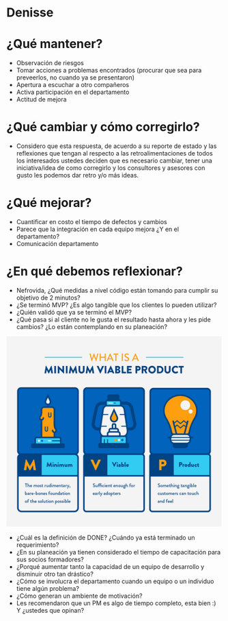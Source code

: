 # Denisse

# ¿Qué mantener?

- Observación de riesgos
- Tomar acciones a problemas encontrados (procurar que sea para preveerlos, no cuando ya se presentaron)
- Apertura a escuchar a otro compañeros
- Activa participación en el departamento
- Actitud de mejora

# ¿Qué cambiar y cómo corregirlo?

- Considero que esta respuesta, de acuerdo a su reporte de estado y las reflexiones que tengan al respecto a las retroalimentaciones de todos los interesados ustedes deciden que es necesario cambiar, tener una iniciativa/idea de como corregirlo y los consultores y asesores con gusto les podemos dar retro y/o más ideas.

# ¿Qué mejorar?

- Cuantificar en costo el tiempo de defectos y cambios
- Parece que la integración en cada equipo mejora ¿Y en el departamento?
- Comunicación departamento

# ¿En qué debemos reflexionar?

- Nefrovida, ¿Qué medidas a nivel código están tomando para cumplir su objetivo de 2 minutos?
- ¿Se terminó MVP? ¿Es algo tangible que los clientes lo pueden utilizar?
- ¿Quién validó que ya se terminó el MVP?
- ¿Qué pasa si al cliente no le gusta el resultado hasta ahora y les pide cambios? ¿Lo están contemplando en su planeación?

![Untitled](Denisse%20e7eb3cab683347c5a7b721db4766b128/Untitled.png)

- ¿Cuál es la definición de DONE? ¿Cuándo ya está terminado un requerimiento?
- ¿En su planeación ya tienen considerado el tiempo de capacitación para sus socios formadores?
- ¿Porqué aumentar tanto la capacidad de un equipo de desarrollo y disminuir otro tan drástico?
- ¿Cómo se involucra el departamento cuando un equipo o un individuo tiene algún problema?
- ¿Cómo generan un ambiente de motivación?
- Les recomendaron que un PM es algo de tiempo completo, esta bien :) Y ¿ustedes que opinan?